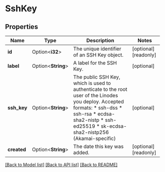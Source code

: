 # SshKey

## Properties

Name | Type | Description | Notes
------------ | ------------- | ------------- | -------------
**id** | Option<**i32**> | The unique identifier of an SSH Key object.  | [optional][readonly]
**label** | Option<**String**> | A label for the SSH Key.  | [optional]
**ssh_key** | Option<**String**> | The public SSH Key, which is used to authenticate to the root user of the Linodes you deploy.  Accepted formats: * ssh-dss * ssh-rsa * ecdsa-sha2-nistp * ssh-ed25519 * sk-ecdsa-sha2-nistp256 (Akamai-specific)  | [optional]
**created** | Option<**String**> | The date this key was added.  | [optional][readonly]

[[Back to Model list]](../README.md#documentation-for-models) [[Back to API list]](../README.md#documentation-for-api-endpoints) [[Back to README]](../README.md)


